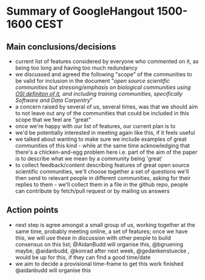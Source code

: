 # Summary of GoogleHangout 1500-1600 CEST

## Main conclusions/decisions

- current list of features considered by everyone who commented on it, as being too long and having too much redundancy
- we discussed and agreed the following "scope" of the communities to be valid for inclusion in the document "*open source scientific communities but stressing/emphasis on biological communities  using [OSI definiton of it](opensource.org/osd-annotated), and including training communities, specifically Software and Data Carpentry*"
- a concern raised by several of us, several times, was that we should aim to not leave out any of the communities that could be included in this scope that we feel are "great"
- once we're happy with our list of features, our current plan is to 
- we'd be potentially interested in meeting again like this, if it feels useful
- we talked about wanting to make sure we include examples of great communities of this kind - while at the same time acknowledging that there's a chicken-and-egg problem here i.e. part of the aim of the paper is to describe what we mean by a community being 'great'
- to collect feedback/content describing features of great open source scientific communities, we'll choose together a set of questions we'll then send to relevant people in different communities, asking for their replies to them - we'll collect them in a file in the github repo, people can contribute by fetch/pull request or by mailing us answers

## Action points

- next step is agree amongst a small group of us, working together at the same time, probably meeting online, a set of features; once we have this, we will use these in discussion with other people to build consensus on this list; @AidanBudd will organise this, @bgruening  maybe, @aidanbudd, @konrad after next week, @gedankenstuecke , would be up for this, if they can find a good time/date
- we aim to decide a provisional time-frame to get this work finished @aidanbudd will organise this